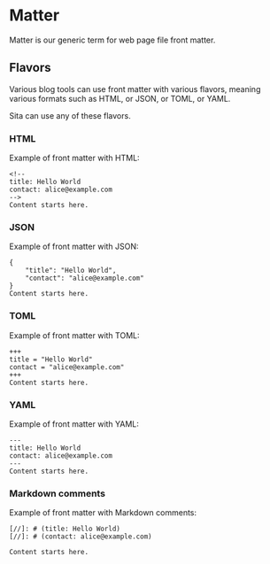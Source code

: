 # Matter

Matter is our generic term for web page file front matter.


## Flavors

Various blog tools can use front matter with various flavors, meaning various formats such as HTML, or JSON, or TOML, or YAML.

Sita can use any of these flavors.


### HTML

Example of front matter with HTML:

```
<!--
title: Hello World
contact: alice@example.com
-->
Content starts here.
```


### JSON

Example of front matter with JSON:

```
{
    "title": "Hello World",
    "contact": "alice@example.com"
}
Content starts here.
```


### TOML

Example of front matter with TOML:

```
+++
title = "Hello World"
contact = "alice@example.com"
+++
Content starts here.
```


### YAML

Example of front matter with YAML:

```
---
title: Hello World
contact: alice@example.com
---
Content starts here.
```

### Markdown comments

Example of front matter with Markdown comments:

```
[//]: # (title: Hello World)
[//]: # (contact: alice@example.com)

Content starts here.
```
